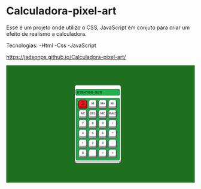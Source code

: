 # Calculadora-pixel-art

<p>Esse é um projeto onde utilizo o CSS, JavaScript em conjuto para criar um efeito de realismo a calculadora.</p>
<p>Tecnologias: -Html -Css -JavaScript</p>

<a href="https://jadsonps.github.io/Calculadora-pixel-art/"> https://jadsonps.github.io/Calculadora-pixel-art/ </a>


<img src="./calculadora.png">
